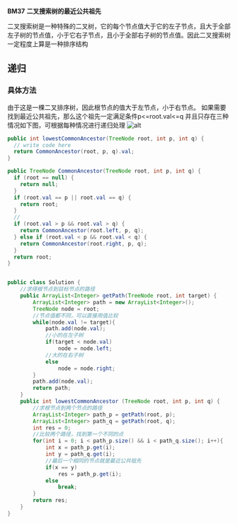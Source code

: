 **BM37** **二叉搜索树的最近公共祖先**

二叉搜索树是一种特殊的二叉树，它的每个节点值大于它的左子节点，且大于全部左子树的节点值，小于它右子节点，且小于全部右子树的节点值。因此二叉搜索树一定程度上算是一种排序结构

## 递归

### 具体方法

由于这是一棵二叉排序树，因此根节点的值大于左节点，小于右节点。 如果需要找到最近公共祖先，那么这个祖先一定满足条件p<=root.val<=q 并且只存在三种情况如下图，可根据每种情况进行递归处理 ![alt](https://uploadfiles.nowcoder.com/images/20211209/3639882_1639061910690/A2CB19422F49F00D316AB0AFCA62827D)

```java
public int lowestCommonAncestor(TreeNode root, int p, int q) {
  // write code here
  return CommonAncestor(root, p, q).val;
}

public TreeNode CommonAncestor(TreeNode root, int p, int q) {
  if (root == null) {
    return null;
  }
  if (root.val == p || root.val == q) {
    return root;
  }
  //
  if (root.val > p && root.val > q) {
    return CommonAncestor(root.left, p, q);
  } else if (root.val < p && root.val < q) {
    return CommonAncestor(root.right, p, q);
  }
  return root;
}
```





```java

public class Solution {
    //求得根节点到目标节点的路径
    public ArrayList<Integer> getPath(TreeNode root, int target) {
        ArrayList<Integer> path = new ArrayList<Integer>();
        TreeNode node = root;
        //节点值都不同，可以直接用值比较
        while(node.val != target){ 
            path.add(node.val);
            //小的在左子树
            if(target < node.val) 
                node = node.left;
            //大的在右子树
            else 
                node = node.right;
        }
        path.add(node.val);
        return path;
    }
    public int lowestCommonAncestor (TreeNode root, int p, int q) {
        //求根节点到两个节点的路径
        ArrayList<Integer> path_p = getPath(root, p); 
        ArrayList<Integer> path_q = getPath(root, q);
        int res = 0;
        //比较两个路径，找到第一个不同的点
        for(int i = 0; i < path_p.size() && i < path_q.size(); i++){ 
            int x = path_p.get(i);
            int y = path_q.get(i);
            //最后一个相同的节点就是最近公共祖先
            if(x == y) 
                res = path_p.get(i);
            else
                break;
        }
        return res;
    }
}
```

